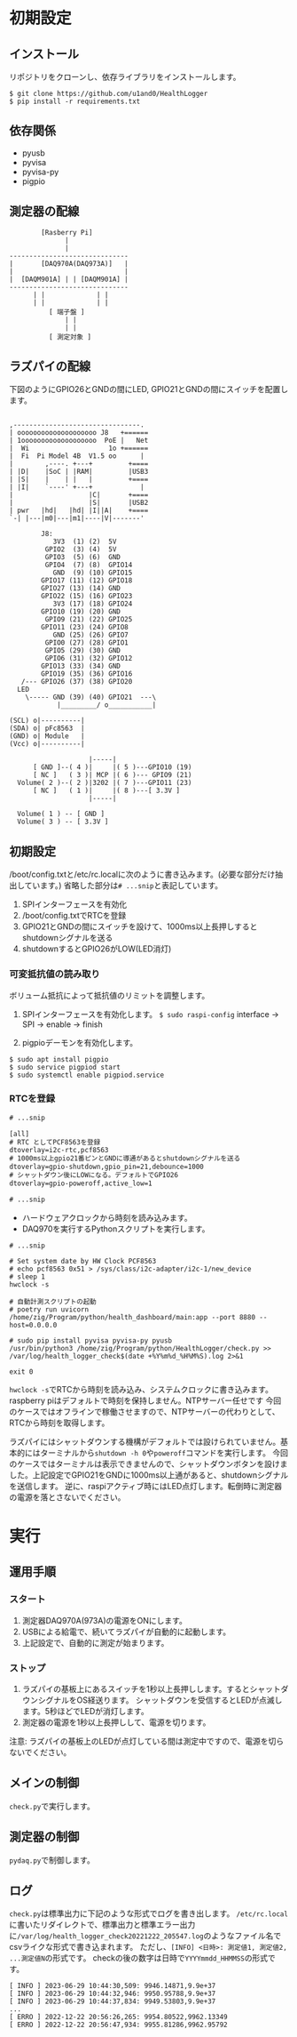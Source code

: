 # 初期設定

## インストール
リポジトリをクローンし、依存ライブラリをインストールします。

```
$ git clone https://github.com/u1and0/HealthLogger
$ pip install -r requirements.txt
```

## 依存関係
* pyusb
* pyvisa
* pyvisa-py
* pigpio

## 測定器の配線

```
        [Rasberry Pi]
              |
              |
------------------------------
|       [DAQ970A(DAQ973A)]   |
|                            |
|  [DAQM901A] | | [DAQM901A] |
------------------------------
      | |             | |
      | |             | |
          [ 端子盤 ]
              | |
              | |
          [ 測定対象 ]

```


## ラズパイの配線
下図のようにGPIO26とGNDの間にLED, GPIO21とGNDの間にスイッチを配置します。

```

,--------------------------------.
| oooooooooooooooooooo J8   +======
| 1ooooooooooooooooooo  PoE |   Net
|  Wi                    1o +======
|  Fi  Pi Model 4B  V1.5 oo      |
|        ,----. +---+         +====
| |D|    |SoC | |RAM|         |USB3
| |S|    |    | |   |         +====
| |I|    `----' +---+            |
|                   |C|       +====
|                   |S|       |USB2
| pwr   |hd|   |hd| |I||A|    +====
`-| |---|m0|---|m1|----|V|-------'

        J8:
           3V3  (1) (2)  5V
         GPIO2  (3) (4)  5V
         GPIO3  (5) (6)  GND
         GPIO4  (7) (8)  GPIO14
           GND  (9) (10) GPIO15
        GPIO17 (11) (12) GPIO18
        GPIO27 (13) (14) GND
        GPIO22 (15) (16) GPIO23
           3V3 (17) (18) GPIO24
        GPIO10 (19) (20) GND
         GPIO9 (21) (22) GPIO25
        GPIO11 (23) (24) GPIO8
           GND (25) (26) GPIO7
         GPIO0 (27) (28) GPIO1
         GPIO5 (29) (30) GND
         GPIO6 (31) (32) GPIO12
        GPIO13 (33) (34) GND
        GPIO19 (35) (36) GPIO16
   /--- GPIO26 (37) (38) GPIO20
  LED
    \----- GND (39) (40) GPIO21  ---\
            |_________/ o___________|

(SCL) o|----------|
(SDA) o| pFc8563  |
(GND) o| Module   |
(Vcc) o|----------|

                    |-----|
      [ GND ]--( 4 )|     |( 5 )---GPIO10 (19)
      [ NC ]   ( 3 )| MCP |( 6 )--- GPIO9 (21)
  Volume( 2 )--( 2 )|3202 |( 7 )---GPIO11 (23)
      [ NC ]   ( 1 )|     |( 8 )---[ 3.3V ]
                    |-----|

  Volume( 1 ) -- [ GND ]
  Volume( 3 ) -- [ 3.3V ]

```


## 初期設定
/boot/config.txtと/etc/rc.localに次のように書き込みます。(必要な部分だけ抽出しています。)
省略した部分は`# ...snip`と表記しています。

1. SPIインターフェースを有効化
1. /boot/config.txtでRTCを登録
1. GPIO21とGNDの間にスイッチを設けて、1000ms以上長押しするとshutdownシグナルを送る
1. shutdownするとGPIO26がLOW(LED消灯)


### 可変抵抗値の読み取り
ボリューム抵抗によって抵抗値のリミットを調整します。

1. SPIインターフェースを有効化します。
`$ sudo raspi-config`
interface -> SPI -> enable -> finish

1. pigpioデーモンを有効化します。

```
$ sudo apt install pigpio
$ sudo service pigpiod start
$ sudo systemctl enable pigpiod.service
```

### RTCを登録

```/boot/config.txt
# ...snip

[all]
# RTC としてPCF8563を登録
dtoverlay=i2c-rtc,pcf8563
# 1000ms以上gpio21番ピンとGNDに導通があるとshutdownシグナルを送る
dtoverlay=gpio-shutdown,gpio_pin=21,debounce=1000
# シャットダウン後にLOWになる。デフォルトでGPIO26
dtoverlay=gpio-poweroff,active_low=1

# ...snip
```

* ハードウェアクロックから時刻を読み込みます。
* DAQ970を実行するPythonスクリプトを実行します。

```/etc/rc.local
# ...snip

# Set system date by HW Clock PCF8563
# echo pcf8563 0x51 > /sys/class/i2c-adapter/i2c-1/new_device
# sleep 1
hwclock -s

# 自動計測スクリプトの起動
# poetry run uvicorn /home/zig/Program/python/health_dashboard/main:app --port 8880 --host=0.0.0.0

# sudo pip install pyvisa pyvisa-py pyusb
/usr/bin/python3 /home/zig/Program/python/HealthLogger/check.py >> /var/log/health_logger_check$(date +%Y%m%d_%H%M%S).log 2>&1

exit 0
```


`hwclock -s`でRTCから時刻を読み込み、システムクロックに書き込みます。
raspberry piはデフォルトで時刻を保持しません。NTPサーバー任せです
今回のケースではオフラインで稼働させますので、NTPサーバーの代わりとして、RTCから時刻を取得します。


ラズパイにはシャットダウンする機構がデフォルトでは設けられていません。基本的にはターミナルから`shutdown -h 0`や`poweroff`コマンドを実行します。
今回のケースではターミナルは表示できませんので、シャットダウンボタンを設けました。上記設定でGPIO21をGNDに1000ms以上通があると、shutdownシグナルを送信します。
逆に、raspiアクティブ時にはLED点灯します。転倒時に測定器の電源を落とさないでください。


# 実行
## 運用手順
### スタート
1. 測定器DAQ970A(973A)の電源をONにします。
1. USBによる給電で、続いてラズパイが自動的に起動します。
1. 上記設定で、自動的に測定が始まります。

### ストップ

1. ラズパイの基板上にあるスイッチを1秒以上長押しします。するとシャットダウンシグナルをOS経送ります。  シャットダウンを受信するとLEDが点滅します。5秒ほどでLEDが消灯します。
1. 測定器の電源を1秒以上長押しして、電源を切ります。

注意: ラズパイの基板上のLEDが点灯している間は測定中ですので、電源を切らないでください。


## メインの制御
`check.py`で実行します。


## 測定器の制御
`pydaq.py`で制御します。


## ログ
`check.py`は標準出力に下記のような形式でログを書き出します。
`/etc/rc.local`に書いたリダイレクトで、標準出力と標準エラー出力に`/var/log/health_logger_check20221222_205547.log`のようなファイル名でcsvライクな形式で書き込まれます。
ただし、`[INFO] <日時>: 測定値1, 測定値2, ...測定値N`の形式です。 checkの後の数字は日時で`YYYYmmdd_HHMMSS`の形式です。


```
[ INFO ] 2023-06-29 10:44:30,509: 9946.14871,9.9e+37
[ INFO ] 2023-06-29 10:44:32,946: 9950.95788,9.9e+37
[ INFO ] 2023-06-29 10:44:37,834: 9949.53803,9.9e+37
...
[ ERRO ] 2022-12-22 20:56:26,265: 9954.80522,9962.13349
[ ERRO ] 2022-12-22 20:56:47,934: 9955.81286,9962.95792
```

